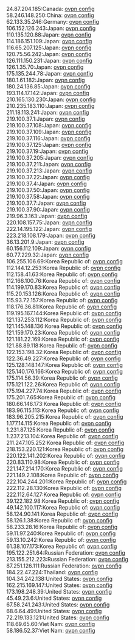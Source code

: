 24.87.204.185:Canada: [ovpn config](vpn/24_87_204_185.ovpn)  
58.246.148.250:China: [ovpn config](vpn/58_246_148_250.ovpn)  
62.133.35.246:Germany: [ovpn config](vpn/62_133_35_246.ovpn)  
106.152.126.243:Japan: [ovpn config](vpn/106_152_126_243.ovpn)  
110.135.120.88:Japan: [ovpn config](vpn/110_135_120_88.ovpn)  
114.186.151.109:Japan: [ovpn config](vpn/114_186_151_109.ovpn)  
116.65.207.125:Japan: [ovpn config](vpn/116_65_207_125.ovpn)  
120.75.56.242:Japan: [ovpn config](vpn/120_75_56_242.ovpn)  
126.111.150.231:Japan: [ovpn config](vpn/126_111_150_231.ovpn)  
126.1.35.70:Japan: [ovpn config](vpn/126_1_35_70.ovpn)  
175.135.244.78:Japan: [ovpn config](vpn/175_135_244_78.ovpn)  
180.1.61.182:Japan: [ovpn config](vpn/180_1_61_182.ovpn)  
180.24.136.85:Japan: [ovpn config](vpn/180_24_136_85.ovpn)  
193.114.17.142:Japan: [ovpn config](vpn/193_114_17_142.ovpn)  
210.165.130.230:Japan: [ovpn config](vpn/210_165_130_230.ovpn)  
210.235.183.110:Japan: [ovpn config](vpn/210_235_183_110.ovpn)  
211.18.113.241:Japan: [ovpn config](vpn/211_18_113_241.ovpn)  
219.100.37.1:Japan: [ovpn config](vpn/219_100_37_1.ovpn)  
219.100.37.108:Japan: [ovpn config](vpn/219_100_37_108.ovpn)  
219.100.37.109:Japan: [ovpn config](vpn/219_100_37_109.ovpn)  
219.100.37.116:Japan: [ovpn config](vpn/219_100_37_116.ovpn)  
219.100.37.125:Japan: [ovpn config](vpn/219_100_37_125.ovpn)  
219.100.37.19:Japan: [ovpn config](vpn/219_100_37_19.ovpn)  
219.100.37.205:Japan: [ovpn config](vpn/219_100_37_205.ovpn)  
219.100.37.211:Japan: [ovpn config](vpn/219_100_37_211.ovpn)  
219.100.37.213:Japan: [ovpn config](vpn/219_100_37_213.ovpn)  
219.100.37.22:Japan: [ovpn config](vpn/219_100_37_22.ovpn)  
219.100.37.4:Japan: [ovpn config](vpn/219_100_37_4.ovpn)  
219.100.37.50:Japan: [ovpn config](vpn/219_100_37_50.ovpn)  
219.100.37.58:Japan: [ovpn config](vpn/219_100_37_58.ovpn)  
219.100.37.7:Japan: [ovpn config](vpn/219_100_37_7.ovpn)  
219.100.37.90:Japan: [ovpn config](vpn/219_100_37_90.ovpn)  
219.96.3.163:Japan: [ovpn config](vpn/219_96_3_163.ovpn)  
220.108.157.75:Japan: [ovpn config](vpn/220_108_157_75.ovpn)  
222.14.195.122:Japan: [ovpn config](vpn/222_14_195_122.ovpn)  
223.218.108.179:Japan: [ovpn config](vpn/223_218_108_179.ovpn)  
36.13.201.9:Japan: [ovpn config](vpn/36_13_201_9.ovpn)  
60.156.112.109:Japan: [ovpn config](vpn/60_156_112_109.ovpn)  
60.77.229.32:Japan: [ovpn config](vpn/60_77_229_32.ovpn)  
106.255.106.69:Korea Republic of: [ovpn config](vpn/106_255_106_69.ovpn)  
112.144.12.253:Korea Republic of: [ovpn config](vpn/112_144_12_253.ovpn)  
112.158.41.63:Korea Republic of: [ovpn config](vpn/112_158_41_63.ovpn)  
112.166.100.76:Korea Republic of: [ovpn config](vpn/112_166_100_76.ovpn)  
114.199.170.83:Korea Republic of: [ovpn config](vpn/114_199_170_83.ovpn)  
115.20.153.126:Korea Republic of: [ovpn config](vpn/115_20_153_126.ovpn)  
115.93.72.157:Korea Republic of: [ovpn config](vpn/115_93_72_157.ovpn)  
118.176.36.81:Korea Republic of: [ovpn config](vpn/118_176_36_81.ovpn)  
119.195.167.144:Korea Republic of: [ovpn config](vpn/119_195_167_144.ovpn)  
121.137.253.112:Korea Republic of: [ovpn config](vpn/121_137_253_112.ovpn)  
121.145.148.136:Korea Republic of: [ovpn config](vpn/121_145_148_136.ovpn)  
121.159.170.23:Korea Republic of: [ovpn config](vpn/121_159_170_23.ovpn)  
121.181.22.169:Korea Republic of: [ovpn config](vpn/121_181_22_169.ovpn)  
121.88.89.118:Korea Republic of: [ovpn config](vpn/121_88_89_118.ovpn)  
122.153.198.32:Korea Republic of: [ovpn config](vpn/122_153_198_32.ovpn)  
122.36.49.227:Korea Republic of: [ovpn config](vpn/122_36_49_227.ovpn)  
125.128.148.147:Korea Republic of: [ovpn config](vpn/125_128_148_147.ovpn)  
125.140.176.166:Korea Republic of: [ovpn config](vpn/125_140_176_166.ovpn)  
175.114.56.39:Korea Republic of: [ovpn config](vpn/175_114_56_39.ovpn)  
175.121.122.26:Korea Republic of: [ovpn config](vpn/175_121_122_26.ovpn)  
175.194.227.74:Korea Republic of: [ovpn config](vpn/175_194_227_74.ovpn)  
175.201.7.65:Korea Republic of: [ovpn config](vpn/175_201_7_65.ovpn)  
180.66.146.173:Korea Republic of: [ovpn config](vpn/180_66_146_173.ovpn)  
183.96.115.113:Korea Republic of: [ovpn config](vpn/183_96_115_113.ovpn)  
183.96.205.215:Korea Republic of: [ovpn config](vpn/183_96_205_215.ovpn)  
1.177.14.115:Korea Republic of: [ovpn config](vpn/1_177_14_115.ovpn)  
1.231.87.125:Korea Republic of: [ovpn config](vpn/1_231_87_125.ovpn)  
1.237.213.104:Korea Republic of: [ovpn config](vpn/1_237_213_104.ovpn)  
211.247.105.252:Korea Republic of: [ovpn config](vpn/211_247_105_252.ovpn)  
218.153.220.121:Korea Republic of: [ovpn config](vpn/218_153_220_121.ovpn)  
220.122.141.202:Korea Republic of: [ovpn config](vpn/220_122_141_202.ovpn)  
220.83.110.98:Korea Republic of: [ovpn config](vpn/220_83_110_98.ovpn)  
221.147.214.170:Korea Republic of: [ovpn config](vpn/221_147_214_170.ovpn)  
221.149.2.108:Korea Republic of: [ovpn config](vpn/221_149_2_108.ovpn)  
222.104.244.201:Korea Republic of: [ovpn config](vpn/222_104_244_201.ovpn)  
222.112.28.130:Korea Republic of: [ovpn config](vpn/222_112_28_130.ovpn)  
222.112.64.127:Korea Republic of: [ovpn config](vpn/222_112_64_127.ovpn)  
39.122.182.98:Korea Republic of: [ovpn config](vpn/39_122_182_98.ovpn)  
49.142.100.117:Korea Republic of: [ovpn config](vpn/49_142_100_117.ovpn)  
58.124.90.141:Korea Republic of: [ovpn config](vpn/58_124_90_141.ovpn)  
58.126.1.38:Korea Republic of: [ovpn config](vpn/58_126_1_38.ovpn)  
58.233.28.16:Korea Republic of: [ovpn config](vpn/58_233_28_16.ovpn)  
59.11.97.240:Korea Republic of: [ovpn config](vpn/59_11_97_240.ovpn)  
59.13.10.242:Korea Republic of: [ovpn config](vpn/59_13_10_242.ovpn)  
61.38.107.173:Korea Republic of: [ovpn config](vpn/61_38_107_173.ovpn)  
195.122.251.64:Russian Federation: [ovpn config](vpn/195_122_251_64.ovpn)  
213.155.212.223:Russian Federation: [ovpn config](vpn/213_155_212_223.ovpn)  
87.251.126.111:Russian Federation: [ovpn config](vpn/87_251_126_111.ovpn)  
184.22.47.224:Thailand: [ovpn config](vpn/184_22_47_224.ovpn)  
104.34.242.138:United States: [ovpn config](vpn/104_34_242_138.ovpn)  
162.215.169.147:United States: [ovpn config](vpn/162_215_169_147.ovpn)  
173.198.248.39:United States: [ovpn config](vpn/173_198_248_39.ovpn)  
45.49.23.6:United States: [ovpn config](vpn/45_49_23_6.ovpn)  
67.58.241.243:United States: [ovpn config](vpn/67_58_241_243.ovpn)  
68.6.64.49:United States: [ovpn config](vpn/68_6_64_49.ovpn)  
72.219.133.121:United States: [ovpn config](vpn/72_219_133_121.ovpn)  
118.69.65.60:Viet Nam: [ovpn config](vpn/118_69_65_60.ovpn)  
58.186.52.37:Viet Nam: [ovpn config](vpn/58_186_52_37.ovpn)  
